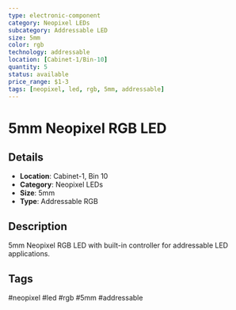 ```yaml
---
type: electronic-component
category: Neopixel LEDs
subcategory: Addressable LED
size: 5mm
color: rgb
technology: addressable
location: [Cabinet-1/Bin-10]
quantity: 5
status: available
price_range: $1-3
tags: [neopixel, led, rgb, 5mm, addressable]
---
```


# 5mm Neopixel RGB LED

## Details

- **Location**: Cabinet-1, Bin 10
- **Category**: Neopixel LEDs
- **Size**: 5mm
- **Type**: Addressable RGB

## Description

5mm Neopixel RGB LED with built-in controller for addressable LED applications.

## Tags

#neopixel #led #rgb #5mm #addressable

